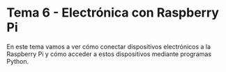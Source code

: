 # Tema 6 - Electrónica con Raspberry Pi

En este tema vamos a ver cómo conectar dispositivos electrónicos a la Raspberry Pi y cómo acceder a estos dispositivos mediante programas Python.




